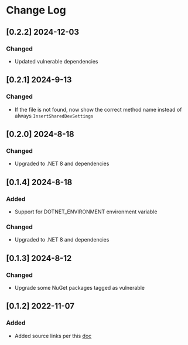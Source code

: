 # Change Log

## [0.2.2] 2024-12-03

### Changed

- Updated vulnerable dependencies

## [0.2.1] 2024-9-13

### Changed

- If the file is not found, now show the correct method name instead of always `InsertSharedDevSettings`

## [0.2.0] 2024-8-18

### Changed

- Upgraded to .NET 8 and dependencies

## [0.1.4] 2024-8-18

### Added

- Support for DOTNET_ENVIRONMENT environment variable

### Changed

- Upgraded to .NET 8 and dependencies

## [0.1.3] 2024-8-12

### Changed

- Upgrade some NuGet packages tagged as vulnerable

## [0.1.2] 2022-11-07

### Added

- Added source links per this [doc](https://devblogs.microsoft.com/dotnet/producing-packages-with-source-link/)